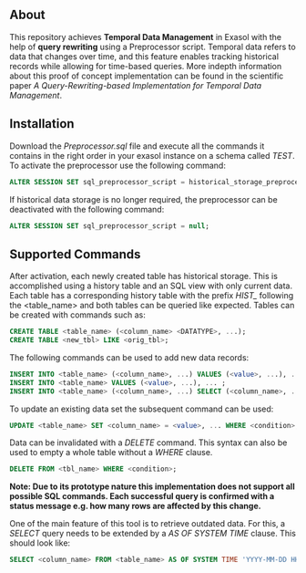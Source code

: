 ## About

This repository achieves **Temporal Data Management** in Exasol with the help of **query rewriting** using a Preprocessor script. Temporal data refers to data that changes over time, and this feature enables tracking historical records while allowing for time-based queries. More indepth information about this proof of concept implementation can be found in the scientific paper *A Query-Rewriting-based Implementation for Temporal Data Management*.

## Installation 

Download the *Preprocessor.sql* file and execute all the commands it contains in the right order in your exasol instance on a schema called *TEST*. To activate the preprocessor use the following command:<br> 
``` sql 
ALTER SESSION SET sql_preprocessor_script = historical_storage_preprocessor;
```

If historical data storage is no longer required, the preprocessor can be deactivated with the following command:<br>
``` sql 
ALTER SESSION SET sql_preprocessor_script = null;
```

## Supported Commands

After activation, each newly created table has historical storage. This is accomplished using a history table and an SQL view with only current data. Each table has a corresponding history table with the prefix *HIST_* following the <table_name> and both tables can be queried like expected. Tables can be created with commands such as:<br>
``` sql 
CREATE TABLE <table_name> (<column_name> <DATATYPE>, ...);
CREATE TABLE <new_tbl> LIKE <orig_tbl>;
```

The following commands can be used to add new data records:<br>
``` sql 
INSERT INTO <table_name> (<column_name>, ...) VALUES (<value>, ...), ... ;
INSERT INTO <table_name> VALUES (<value>, ...), ... ;
INSERT INTO <table_name> (<column_name>, ...) SELECT (<column_name>, ...) FROM <other_table>;
```

To update an existing data set the subsequent command can be used:<br>
``` sql 
UPDATE <table_name> SET <column_name> = <value>, ... WHERE <condition>;
```

Data can be invalidated with a *DELETE* command. This syntax can also be used to empty a whole table without a *WHERE* clause. <br>
``` sql 
DELETE FROM <tbl_name> WHERE <condition>;
```

**Note: Due to its prototype nature this implementation does not support all possible SQL commands. Each successful query is confirmed with a status message e.g. how many rows are affected by this change.**

One of the main feature of this tool is to retrieve outdated data. For this, a *SELECT* query needs to be extended by a *AS OF SYSTEM TIME* clause. This should look like:<br>
``` sql 
SELECT <column_name> FROM <table_name> AS OF SYSTEM TIME 'YYYY-MM-DD HH:mm';
```
